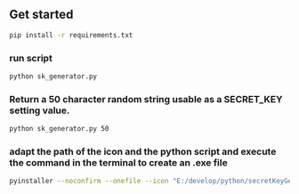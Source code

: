 ## Get started

```bash
pip install -r requirements.txt
```

### run script

```bash
python sk_generator.py 
```

### Return a 50 character random string usable as a SECRET_KEY setting value.

```bash
python sk_generator.py 50
```

### adapt the path of the icon and the python script and execute the command in the terminal to create an .exe file

```bash
pyinstaller --noconfirm --onefile --icon "E:/develop/python/secretKeyGenerator/assets/icon.ico"  "E:/develop/python/secretKeyGenerator/sk_generator.py"
```
